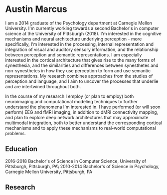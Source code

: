# Austin Marcus

I am a 2014 graduate of the Psychology department at Carnegie Mellon University. I'm currently working towards a second Bachelor's in computer science at the University of Pittsburgh (2018). I'm interested in the cognitive mechanisms and neural architecture underlying perception - more specifically, I'm interested in the processing, internal representation and integration of visual and auditory sensory information, and the relationship between perception and semantic representations. I am especially interested in the cortical architecture that gives rise to the many forms of synesthesia, and the similarities and differences between synesthetes and non-synesthetes in how they use perception to form and use semantic representations. My research combines approaches from the studies of perception and language, and I aim to uncover the processes that underlie and are intertwined throughout both.

In the course of my research I employ (or plan to employ) both neuroimaging and computational modeling techniques to further understand the phenomena I'm interested in. I have performed (or will soon perform) EEG and fMRI imaging, in addition to dMRI connectivity mapping, and plan to explore deep network architectures that may approximate multimodal integration, both to better understand the corresponding cortical mechanisms and to apply these mechanisms to real-world computational problems.

## Education
2016-2018 Bachelor's of Science in Computer Science, University of Pittsburgh, Pittsburgh, PA\\
2010-2014 Bachelor's of Science in Psychology, Carnegie Mellon University, Pittsburgh, PA

## Research



